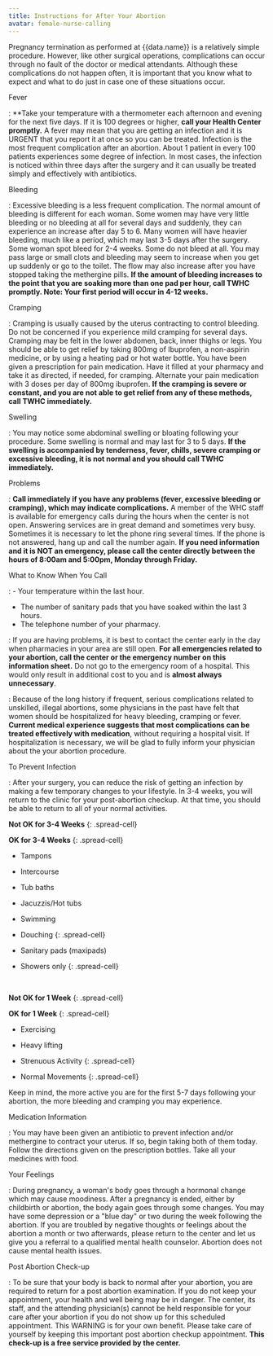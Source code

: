 ```yaml
---
title: Instructions for After Your Abortion
avatar: female-nurse-calling
---
```


Pregnancy termination as performed at {{data.name}} is a relatively
simple procedure.  However, like other surgical operations,
complications can occur through no fault of the doctor or medical
attendants.  Although these complications do not happen often, it is
important that you know what to expect and what to do just in case one
of these situations occur.

Fever

: **Take your temperature with a thermometer each afternoon and evening
for the next five days.  If it is 100 degrees or higher, **call your
Health Center promptly.**  A fever may mean that you are getting an
infection and it is URGENT that you report it at once so you can be
treated.  Infection is the most frequent complication after an abortion.
About 1 patient in every 100 patients experiences some degree of
infection.  In most cases, the infection is noticed within three days
after the surgery and it can usually be treated simply and effectively
with antibiotics.

Bleeding

: Excessive bleeding is a less frequent complication.  The normal amount
of bleeding is different for each woman.  Some women may have very
little bleeding or no bleeding at all for several days and suddenly,
they can experience an increase after day 5 to 6.  Many women will have
heavier bleeding, much like a period, which may last 3-5 days after the
surgery.  Some woman spot bleed for 2-4 weeks.  Some do not bleed at
all.  You may pass large or small clots and bleeding may seem to
increase when you get up suddenly or go to the toilet.  The flow may
also increase after you have stopped taking the methergine pills.  **If
the amount of bleeding increases to the point that you are soaking more
than one pad per hour, call TWHC promptly.  Note:  Your first period
will occur in 4-12 weeks.**

Cramping

: Cramping is usually caused by the uterus contracting to control
bleeding.  Do not be concerned if you experience mild cramping for
several days.  Cramping may be felt in the lower abdomen, back, inner
thighs or legs.  You should be able to get relief by taking 800mg of
Ibuprofen, a non-aspirin medicine, or by using a heating pad or hot
water bottle.  You have been given a prescription for pain medication.
Have it filled at your pharmacy and take it as directed, if needed, for
cramping.  Alternate your pain medication with 3 doses per day of 800mg
ibuprofen.  **If the cramping is severe or constant, and you are not
able to get relief from any of these methods, call TWHC immediately.**

Swelling

: You may notice some abdominal swelling or bloating following your
procedure.  Some swelling is normal and may last for 3 to 5 days.  **If
the swelling is accompanied by tenderness, fever, chills, severe
cramping or excessive bleeding, it is not normal and you should call
TWHC immediately.**

Problems

: **Call immediately if you have any problems (fever, excessive bleeding
or cramping), which may indicate complications.**  A member of the WHC
staff is available for emergency calls during the hours when the center
is not open.  Answering services are in great demand and sometimes very
busy.  Sometimes it is necessary to let the phone ring several times.
If the phone is not answered, hang up and call the number again.  **If
you need information and it is NOT an emergency, please call the center
directly between the hours of 8:00am and 5:00pm, Monday through
Friday.**

What to Know When You Call

: - Your temperature within the last hour.
- The number of sanitary pads that you have soaked within the last 3
  hours.
- The telephone number of your pharmacy.

: If you are having problems, it is best to contact the center early in
the day when pharmacies in your area are still open.  **For all
emergencies related to your abortion, call the center or the emergency
number on this information sheet.**  Do not go to the emergency room of
a hospital.  This would only result in additional cost to you and is
**almost always unnecessary**.

: Because of the long history if frequent, serious complications related
to unskilled, illegal abortions, some physicians in the past have felt
that women should be hospitalized for heavy bleeding, cramping or fever.
**Current medical experience suggests that most complications can be
treated effectively with medication**, without requiring a hospital
visit.  If hospitalization is necessary, we will be glad to fully inform
your physician about the your abortion procedure.

To Prevent Infection

: After your surgery, you can reduce the risk of getting an infection by
making a few temporary changes to your lifestyle.  In 3-4 weeks, you
will return to the clinic for your post-abortion checkup.  At that time,
you should be able to return to all of your normal activities.

**Not OK for 3-4 Weeks**
{: .spread-cell}

**OK for 3-4 Weeks**
{: .spread-cell}

<div></div>

- Tampons
- Intercourse
- Tub baths
- Jacuzzis/Hot tubs
- Swimming
- Douching
{: .spread-cell}

- Sanitary pads  (maxipads)
- Showers only
{: .spread-cell}

<div>&nbsp;</div>

**Not OK for 1 Week**
{: .spread-cell}

**OK for 1 Week**
{: .spread-cell}

<div></div>

- Exercising
- Heavy lifting
- Strenuous Activity
{: .spread-cell}

- Normal Movements
{: .spread-cell}

Keep in mind, the more active you are for the first 5-7 days following
your abortion, the more bleeding and cramping you may experience.

Medication Information

: You may have been given an antibiotic to prevent infection and/or
methergine to contract your uterus.  If so, begin taking both of them
today.  Follow the directions given on the prescription bottles.  Take
all your medicines with food.

Your Feelings

: During pregnancy, a woman's body goes through a hormonal change which
may cause moodiness. After a pregnancy is ended, either by childbirth or
abortion, the body again goes through some changes.  You may have some
depression or a "blue day" or two during the week following the
abortion.  If you are troubled by negative thoughts or feelings about
the abortion a month or two afterwards, please return to the center and
let us give you a referral to a qualified mental health counselor.
Abortion does not cause mental health issues.

Post Abortion Check-up

: To be sure that your body is back to normal after your abortion, you
are required to return for a post abortion examination.  If you do not
keep your appointment, your health and well being may be in danger.  The
center, its staff, and the attending physician(s) cannot be held
responsible for your care after your abortion if you do not show up for
this scheduled appointment.  This WARNING is for your own benefit.
Please take care of yourself by keeping this important post abortion
checkup appointment.  **This check-up is a free service provided by the
center.**

